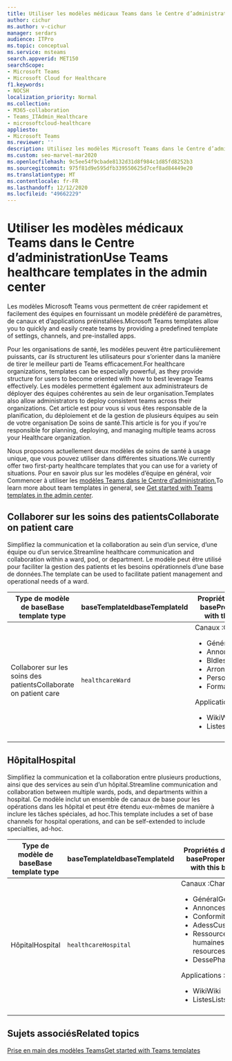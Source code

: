 ```yaml
---
title: Utiliser les modèles médicaux Teams dans le Centre d’administration
author: cichur
ms.author: v-cichur
manager: serdars
audience: ITPro
ms.topic: conceptual
ms.service: msteams
search.appverid: MET150
searchScope:
- Microsoft Teams
- Microsoft Cloud for Healthcare
f1.keywords:
- NOCSH
localization_priority: Normal
ms.collection:
- M365-collaboration
- Teams_ITAdmin_Healthcare
- microsoftcloud-healthcare
appliesto:
- Microsoft Teams
ms.reviewer: ''
description: Utilisez les modèles Microsoft Teams dans le Centre d’administration pour créer rapidement et facilement des équipes en fournissant un modèle prédéféré de paramètres, de canaux et d’applications.
ms.custom: seo-marvel-mar2020
ms.openlocfilehash: 9c5ee54f9cbade8132d31d8f984c1d85fd8252b3
ms.sourcegitcommit: 975f81d9e595dfb339550625d7cef8ad84449e20
ms.translationtype: MT
ms.contentlocale: fr-FR
ms.lasthandoff: 12/12/2020
ms.locfileid: "49662229"
---
```

# <a name="use-teams-healthcare-templates-in-the-admin-center"></a><span data-ttu-id="d2bda-103">Utiliser les modèles médicaux Teams dans le Centre d’administration</span><span class="sxs-lookup"><span data-stu-id="d2bda-103">Use Teams healthcare templates in the admin center</span></span>

<span data-ttu-id="d2bda-104">Les modèles Microsoft Teams vous permettent de créer rapidement et facilement des équipes en fournissant un modèle prédéféré de paramètres, de canaux et d’applications préinstallées.</span><span class="sxs-lookup"><span data-stu-id="d2bda-104">Microsoft Teams templates allow you to quickly and easily create teams by providing a predefined template of settings, channels, and pre-installed apps.</span></span>

<span data-ttu-id="d2bda-105">Pour les organisations de santé, les modèles peuvent être particulièrement puissants, car ils structurent les utilisateurs pour s’orienter dans la manière de tirer le meilleur parti de Teams efficacement.</span><span class="sxs-lookup"><span data-stu-id="d2bda-105">For healthcare organizations, templates can be especially powerful, as they provide structure for users to become oriented with how to best leverage Teams effectively.</span></span> <span data-ttu-id="d2bda-106">Les modèles permettent également aux administrateurs de déployer des équipes cohérentes au sein de leur organisation.</span><span class="sxs-lookup"><span data-stu-id="d2bda-106">Templates also allow administrators to deploy consistent teams across their organizations.</span></span> <span data-ttu-id="d2bda-107">Cet article est pour vous si vous êtes responsable de la planification, du déploiement et de la gestion de plusieurs équipes au sein de votre organisation De soins de santé.</span><span class="sxs-lookup"><span data-stu-id="d2bda-107">This article is for you if you're responsible for planning, deploying, and managing multiple teams across your Healthcare organization.</span></span>

<span data-ttu-id="d2bda-108">Nous proposons actuellement deux modèles de soins de santé à usage unique, que vous pouvez utiliser dans différentes situations.</span><span class="sxs-lookup"><span data-stu-id="d2bda-108">We currently offer two first-party healthcare templates that you can use for a variety of situations.</span></span> <span data-ttu-id="d2bda-109">Pour en savoir plus sur les modèles d’équipe en général, voir Commencer à utiliser les [modèles Teams dans le Centre d’administration.](../../get-started-with-teams-templates-in-the-admin-console.md)</span><span class="sxs-lookup"><span data-stu-id="d2bda-109">To learn more about team templates in general, see [Get started with Teams templates in the admin center](../../get-started-with-teams-templates-in-the-admin-console.md).</span></span>

## <a name="collaborate-on-patient-care"></a><span data-ttu-id="d2bda-110">Collaborer sur les soins des patients</span><span class="sxs-lookup"><span data-stu-id="d2bda-110">Collaborate on patient care</span></span>

 <span data-ttu-id="d2bda-111">Simplifiez la communication et la collaboration au sein d’un service, d’une équipe ou d’un service.</span><span class="sxs-lookup"><span data-stu-id="d2bda-111">Streamline healthcare communication and collaboration within a ward, pod, or department.</span></span> <span data-ttu-id="d2bda-112">Le modèle peut être utilisé pour faciliter la gestion des patients et les besoins opérationnels d’une base de données.</span><span class="sxs-lookup"><span data-stu-id="d2bda-112">The template can be used to facilitate patient management and operational needs of a ward.</span></span>

| <span data-ttu-id="d2bda-113">Type de modèle de base</span><span class="sxs-lookup"><span data-stu-id="d2bda-113">Base template type</span></span> |<span data-ttu-id="d2bda-114">baseTemplateId</span><span class="sxs-lookup"><span data-stu-id="d2bda-114">baseTemplateId</span></span>| <span data-ttu-id="d2bda-115">Propriétés de ce modèle de base</span><span class="sxs-lookup"><span data-stu-id="d2bda-115">Properties that come with this base template</span></span> |
| ------------------ |---|----------------------------------------------------- |
| <span data-ttu-id="d2bda-116">Collaborer sur les soins des patients</span><span class="sxs-lookup"><span data-stu-id="d2bda-116">Collaborate on patient care</span></span> |`healthcareWard` | <span data-ttu-id="d2bda-117">Canaux :</span><span class="sxs-lookup"><span data-stu-id="d2bda-117">Channels:</span></span><ul><li><span data-ttu-id="d2bda-118">Général</span><span class="sxs-lookup"><span data-stu-id="d2bda-118">General</span></span></li><li><span data-ttu-id="d2bda-119">Annonces</span><span class="sxs-lookup"><span data-stu-id="d2bda-119">Announcements</span></span></li><li><span data-ttu-id="d2bda-120">Bldles</span><span class="sxs-lookup"><span data-stu-id="d2bda-120">Huddles</span></span></li><li><span data-ttu-id="d2bda-121">Arrondit</span><span class="sxs-lookup"><span data-stu-id="d2bda-121">Rounds</span></span></li><li><span data-ttu-id="d2bda-122">Personnel</span><span class="sxs-lookup"><span data-stu-id="d2bda-122">Staffing</span></span></li><li><span data-ttu-id="d2bda-123">Formation</span><span class="sxs-lookup"><span data-stu-id="d2bda-123">Training</span></span></li></ul> <span data-ttu-id="d2bda-124">Applications :</span><span class="sxs-lookup"><span data-stu-id="d2bda-124">Apps:</span></span> <ul><li><span data-ttu-id="d2bda-125">Wiki</span><span class="sxs-lookup"><span data-stu-id="d2bda-125">Wiki</span></span></li><li><span data-ttu-id="d2bda-126">Listes</span><span class="sxs-lookup"><span data-stu-id="d2bda-126">Lists</span></span></li></ul>|
||||

## <a name="hospital"></a><span data-ttu-id="d2bda-127">Hôpital</span><span class="sxs-lookup"><span data-stu-id="d2bda-127">Hospital</span></span>

<span data-ttu-id="d2bda-128">Simplifiez la communication et la collaboration entre plusieurs productions, ainsi que des services au sein d’un hôpital.</span><span class="sxs-lookup"><span data-stu-id="d2bda-128">Streamline communication and collaboration between multiple wards, pods, and departments within a hospital.</span></span> <span data-ttu-id="d2bda-129">Ce modèle inclut un ensemble de canaux de base pour les opérations dans les hôpital et peut être étendu eux-mêmes de manière à inclure les tâches spéciales, ad hoc.</span><span class="sxs-lookup"><span data-stu-id="d2bda-129">This template includes a set of base channels for hospital operations, and can be self-extended to include specialties, ad-hoc.</span></span>

| <span data-ttu-id="d2bda-130">Type de modèle de base</span><span class="sxs-lookup"><span data-stu-id="d2bda-130">Base template type</span></span> |<span data-ttu-id="d2bda-131">baseTemplateId</span><span class="sxs-lookup"><span data-stu-id="d2bda-131">baseTemplateId</span></span> | <span data-ttu-id="d2bda-132">Propriétés de ce modèle de base</span><span class="sxs-lookup"><span data-stu-id="d2bda-132">Properties that come with this base template</span></span> |
| ------------------|-- |----------------------------------------------------- |
|<span data-ttu-id="d2bda-133">Hôpital</span><span class="sxs-lookup"><span data-stu-id="d2bda-133">Hospital</span></span>|`healthcareHospital`|<span data-ttu-id="d2bda-134">Canaux :</span><span class="sxs-lookup"><span data-stu-id="d2bda-134">Channels:</span></span> <ul><li><span data-ttu-id="d2bda-135">Général</span><span class="sxs-lookup"><span data-stu-id="d2bda-135">General</span></span></li><li><span data-ttu-id="d2bda-136">Annonces</span><span class="sxs-lookup"><span data-stu-id="d2bda-136">Announcements</span></span></li><li><span data-ttu-id="d2bda-137">Conformité</span><span class="sxs-lookup"><span data-stu-id="d2bda-137">Compliance</span></span></li><li><span data-ttu-id="d2bda-138">Adess</span><span class="sxs-lookup"><span data-stu-id="d2bda-138">Custodial</span></span></li><li><span data-ttu-id="d2bda-139">Ressources humaines</span><span class="sxs-lookup"><span data-stu-id="d2bda-139">Human resources</span></span></li><li><span data-ttu-id="d2bda-140">Desse</span><span class="sxs-lookup"><span data-stu-id="d2bda-140">Pharmacy</span></span></li></ul> <span data-ttu-id="d2bda-141">Applications :</span><span class="sxs-lookup"><span data-stu-id="d2bda-141">Apps:</span></span> <ul><li><span data-ttu-id="d2bda-142">Wiki</span><span class="sxs-lookup"><span data-stu-id="d2bda-142">Wiki</span></span></li><li><span data-ttu-id="d2bda-143">Listes</span><span class="sxs-lookup"><span data-stu-id="d2bda-143">Lists</span></span> </li></ul>|
||||

## <a name="related-topics"></a><span data-ttu-id="d2bda-144">Sujets associés</span><span class="sxs-lookup"><span data-stu-id="d2bda-144">Related topics</span></span>

[<span data-ttu-id="d2bda-145">Prise en main des modèles Teams</span><span class="sxs-lookup"><span data-stu-id="d2bda-145">Get started with Teams templates</span></span>](../../get-started-with-teams-templates-in-the-admin-console.md)
